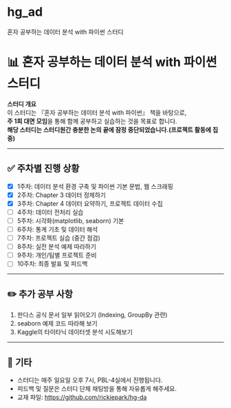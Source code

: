 # hg_ad
혼자 공부하는 데이터 분석 with 파이썬 스터디

# 📊 혼자 공부하는 데이터 분석 with 파이썬 스터디

**스터디 개요**  
이 스터디는 『혼자 공부하는 데이터 분석 with 파이썬』 책을 바탕으로,  
**주 1회 대면 모임**을 통해 함께 공부하고 실습하는 것을 목표로 합니다.  
**해당 스터디는 스터디원간 충분한 논의 끝에 잠정 중단되었습니다.(프로젝트 활동에 집중)**   

---

## ✅ 주차별 진행 상황

- [X] 1주차: 데이터 분석 환경 구축 및 파이썬 기본 문법, 웹 스크래핑
- [X] 2주차: Chapter 3 데이터 정제하기
- [X] 3주차: Chapter 4 데이터 요약하기, 프로젝트 데이터 수집
- [ ] 4주차: 데이터 전처리 실습
- [ ] 5주차: 시각화(matplotlib, seaborn) 기본
- [ ] 6주차: 통계 기초 및 데이터 해석
- [ ] 7주차: 프로젝트 실습 (중간 점검)
- [ ] 8주차: 실전 분석 예제 따라하기
- [ ] 9주차: 개인/팀별 프로젝트 준비
- [ ] 10주차: 최종 발표 및 피드백

---

## ✏️ 추가 공부 사항

1. 판다스 공식 문서 일부 읽어오기 (Indexing, GroupBy 관련)
2. seaborn 예제 코드 따라해 보기
3. Kaggle의 타이타닉 데이터셋 분석 시도해보기

---

## 📌 기타

- 스터디는 매주 일요일 오후 7시, PBL-4실에서 진행됩니다.
- 피드백 및 질문은 스터디 단체 채팅방을 통해 자유롭게 해주세요.
- 교재 파일: https://github.com/rickiepark/hg-da
